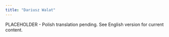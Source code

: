```yaml
---
title: "Dariusz Walat"
---
```


<!-- FIXME: Translate this content from English version once finalized -->

PLACEHOLDER - Polish translation pending. See English version for current content.
